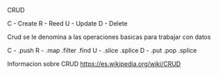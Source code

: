 CRUD

C - Create
R - Reed
U - Update
D - Delete

Crud se le denomina a las operaciones basicas para trabajar con datos

C - .push 
R - .map .filter .find
U - .slice .splice
D - .put .pop .splice


Informacion sobre CRUD https://es.wikipedia.org/wiki/CRUD